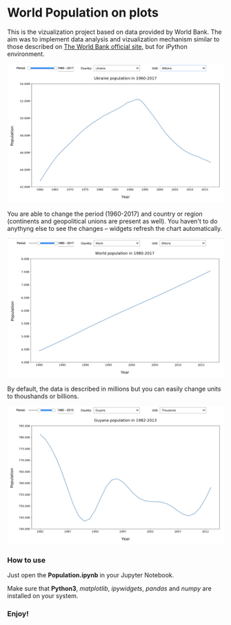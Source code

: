 # World Population on plots

This is the vizualization project based on data provided by World Bank.
The aim was to implement data analysis and vizualization mechanism similar to those described on [The World Bank official site](https://data.worldbank.org/indicator/SP.POP.TOTL), but for iPython environment.

![World Population chart #1](/images/1.png)

You are able to change the period (1960-2017) and country or region (continents and geopolitical unions are present as well).
You haven't to do anythyng else to see the changes – widgets refresh the chart automatically. 

![World Population chart #2](/images/2.png)

By default, the data is described in millions but you can easily change units to thoushands or billions.

![World Population chart #3](/images/3.png)

### How to use
Just open the **Population.ipynb** in your Jupyter Notebook.

Make sure that **Python3**, *matplotlib*, *ipywidgets*, *pandas* and *numpy* are installed on your system.

### Enjoy!
